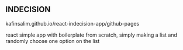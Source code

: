 ## INDECISION

kafinsalim.github.io/react-indecision-app/github-pages

react simple app with boilerplate from scratch, simply making a list and randomly choose one option on the list 
